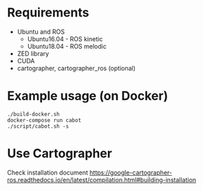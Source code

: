 # Requirements

- Ubuntu and ROS
  - Ubuntu16.04 - ROS kinetic
  - Ubuntu18.04 - ROS melodic
- ZED library
- CUDA
- cartographer, cartographer_ros (optional)

# Example usage (on Docker)

```
./build-docker.sh
docker-compose run cabot
./script/cabot.sh -s
```

# Use Cartographer

Check installation document
https://google-cartographer-ros.readthedocs.io/en/latest/compilation.html#building-installation